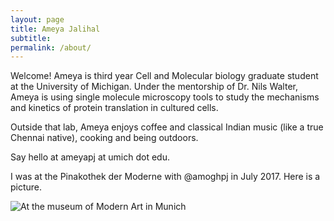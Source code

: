 ```yaml
---
layout: page
title: Ameya Jalihal
subtitle:  
permalink: /about/
---
```


Welcome! Ameya is third year Cell and Molecular biology graduate student at the University of Michigan. Under the mentorship of Dr. Nils Walter, Ameya is using single molecule microscopy tools to study the mechanisms and kinetics of protein translation in cultured cells.

Outside that lab, Ameya enjoys coffee and classical Indian music (like a true Chennai native), cooking and being outdoors.

Say hello at ameyapj at umich dot edu.

I was at the Pinakothek der Moderne with @amoghpj in July 2017. Here is a picture. 

![At the museum of Modern Art in Munich](/Images/DSC_4882.png)

